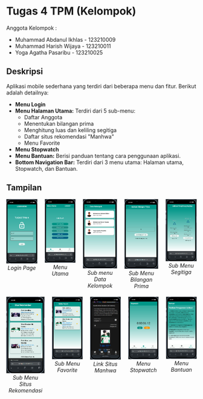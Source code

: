 # Tugas 4 TPM (Kelompok)

Anggota Kelompok :
- Muhammad Abdanul Ikhlas - 123210009
- Muhammad Harish Wijaya - 123210011
- Yoga Agatha Pasaribu - 123210025

## Deskripsi
Aplikasi mobile sederhana yang terdiri dari beberapa menu dan fitur. Berikut adalah detailnya:

- **Menu Login**
- **Menu Halaman Utama:** Terdiri dari 5 sub-menu:
  - Daftar Anggota
  - Menentukan bilangan prima
  - Menghitung luas dan keliling segitiga
  - Daftar situs rekomendasi "Manhwa"
  - Menu Favorite
- **Menu Stopwatch** 
- **Menu Bantuan:** Berisi panduan tentang cara penggunaan aplikasi.
- **Bottom Navigation Bar:** Terdiri dari 3 menu utama: Halaman utama, Stopwatch, dan Bantuan.

## Tampilan

<div align="center" style="display: flex; justify-content: center;">
    <div style="margin-right: 20px;">
        <img src="./docs/docs1.png" alt="Login Page" width="157">
        <br>
        <em>Login Page</em>
    </div>
    <div style="margin-right: 20px;">
        <img src="./docs/docs2.png" alt="Main Menu" width="157">
        <br>
        <em>Menu Utama</em>
    </div>
    <div style="margin-right: 20px;">
        <img src="./docs/docs3.png" alt="Sub Menu 1" width="157">
        <br>
        <em>Sub menu Data Kelompok</em>
    </div>
    <div style="margin-right: 20px;">
        <img src="./docs/docs4.png" alt="Sub Menu 2" width="157">
        <br>
        <em>Sub Menu Bilangan Prima</em>
    </div>
    <div>
        <img src="./docs/docs5.png" alt="Sub Menu 3" width="157">
        <br>
        <em>Sub Menu Segitiga</em>
    </div>
</div>

<div align="center" style="display: flex; justify-content: center; margin-top: 20px;">
    <div style="margin-right: 20px;">
        <img src="./docs/docs6.png" alt="Sub Menu 4" width="157">
        <br>
        <em>Sub Menu Situs Rekomendasi</em>
    </div>
    <div style="margin-right: 20px;">
        <img src="./docs/docs7.png" alt="Sub Menu 5" width="157">
        <br>
        <em>Sub Menu Favorite</em>
    </div>
    <div style="margin-right: 20px;">
        <img src="./docs/docs8.png" alt="Stopwatch" width="157">
        <br>
        <em>Link Situs Manhwa</em>
    </div>
    <div style="margin-right: 20px;">
        <img src="./docs/docs9.png" alt="Bantuan" width="157">
        <br>
        <em>Menu Stopwatch</em>
    </div>
    <div>
        <img src="./docs/docs10.png" alt="Favorite Menu" width="157">
        <br>
        <em>Menu Bantuan</em>
    </div>
</div>
